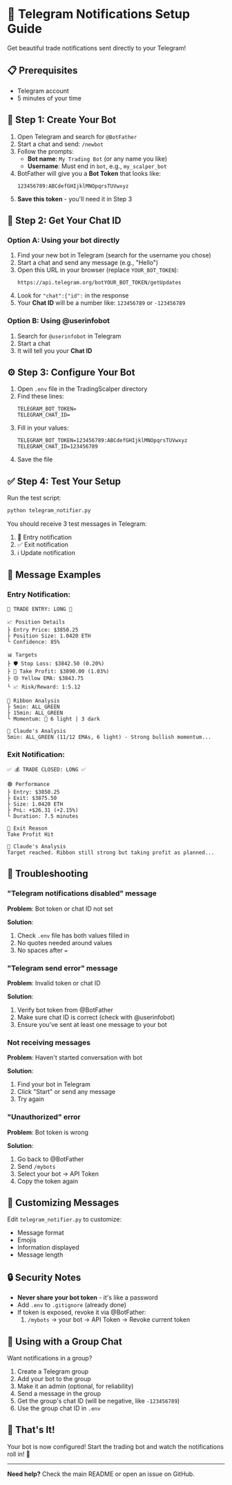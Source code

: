 # 📱 Telegram Notifications Setup Guide

Get beautiful trade notifications sent directly to your Telegram!

## 📋 Prerequisites

- Telegram account
- 5 minutes of your time

## 🤖 Step 1: Create Your Bot

1. Open Telegram and search for `@BotFather`
2. Start a chat and send: `/newbot`
3. Follow the prompts:
   - **Bot name**: `My Trading Bot` (or any name you like)
   - **Username**: Must end in `bot`, e.g., `my_scalper_bot`
4. BotFather will give you a **Bot Token** that looks like:
   ```
   123456789:ABCdefGHIjklMNOpqrsTUVwxyz
   ```
5. **Save this token** - you'll need it in Step 3

## 💬 Step 2: Get Your Chat ID

### Option A: Using your bot directly

1. Find your new bot in Telegram (search for the username you chose)
2. Start a chat and send any message (e.g., "Hello")
3. Open this URL in your browser (replace `YOUR_BOT_TOKEN`):
   ```
   https://api.telegram.org/botYOUR_BOT_TOKEN/getUpdates
   ```
4. Look for `"chat":{"id":` in the response
5. Your **Chat ID** will be a number like: `123456789` or `-123456789`

### Option B: Using @userinfobot

1. Search for `@userinfobot` in Telegram
2. Start a chat
3. It will tell you your **Chat ID**

## ⚙️ Step 3: Configure Your Bot

1. Open `.env` file in the TradingScalper directory
2. Find these lines:
   ```env
   TELEGRAM_BOT_TOKEN=
   TELEGRAM_CHAT_ID=
   ```
3. Fill in your values:
   ```env
   TELEGRAM_BOT_TOKEN=123456789:ABCdefGHIjklMNOpqrsTUVwxyz
   TELEGRAM_CHAT_ID=123456789
   ```
4. Save the file

## ✅ Step 4: Test Your Setup

Run the test script:

```bash
python telegram_notifier.py
```

You should receive 3 test messages in Telegram:
1. 🚀 Entry notification
2. ✅ Exit notification
3. ℹ️ Update notification

## 📨 Message Examples

### Entry Notification:
```
🚀 TRADE ENTRY: LONG 🚀

📈 Position Details
├ Entry Price: $3850.25
├ Position Size: 1.0420 ETH
└ Confidence: 85%

📊 Targets
├ 🛡 Stop Loss: $3842.50 (0.20%)
├ 🎯 Take Profit: $3890.00 (1.03%)
├ 🟡 Yellow EMA: $3843.75
└ 📈 Risk/Reward: 1:5.12

🎀 Ribbon Analysis
├ 5min: ALL_GREEN
├ 15min: ALL_GREEN
└ Momentum: 💚 6 light | 3 dark

🧠 Claude's Analysis
5min: ALL_GREEN (11/12 EMAs, 6 light) - Strong bullish momentum...
```

### Exit Notification:
```
✅ 💰 TRADE CLOSED: LONG ✅

🟢 Performance
├ Entry: $3850.25
├ Exit: $3875.50
├ Size: 1.0420 ETH
├ PnL: +$26.31 (+2.15%)
└ Duration: 7.5 minutes

🚪 Exit Reason
Take Profit Hit

🧠 Claude's Analysis
Target reached. Ribbon still strong but taking profit as planned...
```

## 🔧 Troubleshooting

### "Telegram notifications disabled" message

**Problem**: Bot token or chat ID not set

**Solution**:
1. Check `.env` file has both values filled in
2. No quotes needed around values
3. No spaces after `=`

### "Telegram send error" message

**Problem**: Invalid token or chat ID

**Solution**:
1. Verify bot token from @BotFather
2. Make sure chat ID is correct (check with @userinfobot)
3. Ensure you've sent at least one message to your bot

### Not receiving messages

**Problem**: Haven't started conversation with bot

**Solution**:
1. Find your bot in Telegram
2. Click "Start" or send any message
3. Try again

### "Unauthorized" error

**Problem**: Bot token is wrong

**Solution**:
1. Go back to @BotFather
2. Send `/mybots`
3. Select your bot → API Token
4. Copy the token again

## 🎨 Customizing Messages

Edit `telegram_notifier.py` to customize:
- Message format
- Emojis
- Information displayed
- Message length

## 🔒 Security Notes

- **Never share your bot token** - it's like a password
- Add `.env` to `.gitignore` (already done)
- If token is exposed, revoke it via @BotFather:
  1. `/mybots` → your bot → API Token → Revoke current token

## 📱 Using with a Group Chat

Want notifications in a group?

1. Create a Telegram group
2. Add your bot to the group
3. Make it an admin (optional, for reliability)
4. Send a message in the group
5. Get the group's chat ID (will be negative, like `-123456789`)
6. Use the group chat ID in `.env`

## 🚀 That's It!

Your bot is now configured! Start the trading bot and watch the notifications roll in! 🎉

---

**Need help?** Check the main README or open an issue on GitHub.
